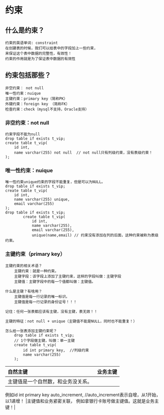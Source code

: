 # 约束
## 什么是约束？
	约束的英语单词: constraint
	在创建表的时候，我们可以给表中的字段加上一些约束，
	来保证这个表中数据的完整性，有效性！
	约束的作用就是为了保证表中数据的有效性
## 约束包括那些？
	非空约束： not null 
	唯一性约束：nuique
	主键约束：primary key（简称PK）
	外键约束：foreign key （简称FK）
	检查约束：check（mysql不支持，Oracle支持）
### 非空约束：not null
	约束字段不能为null
	drop table if exists t_vip;
	create table t_vip(
		id int,
		name varchar(255) not null  // not null只有列级约束，没有表级约束！
	);
### 唯一性约束：nuique
	唯一性约束unique约束的字段不能重复，但是可以为NULL。
	drop table if exists t_vip;
	create table t_vip(
		id int,
		name varchar(255) unique,
		email varchar(255)
	);
	drop table if exists t_vip;
			create table t_vip(
				id int,
				name varchar(255),
				email varchar(255),
				unique(name,email) // 约束没有添加在列的后面，这种约束被称为表级约束。
### 主键约束（primary key）
	主键约束的相关术语？
		主键约束：就是一种约束。
		主键字段：该字段上添加了主键约束，这样的字段叫做：主键字段
		主键值：主键字段中的每一个值都叫做：主键值。
	
	什么是主键？有啥用？
		主键值是每一行记录的唯一标识。
		主键值是每一行记录的身份证号！！！
	
	记住：任何一张表都应该有主键，没有主键，表无效！！

	主键的特征：not null + unique（主键值不能是NULL，同时也不能重复！）

	怎么给一张表添加主键约束呢？
		drop table if exists t_vip;
		// 1个字段做主键，叫做：单一主键
		create table t_vip(
			id int primary key,  //列级约束
			name varchar(255)
		);
|自然主键|业务主键|
|:----|:----|
|主键值是一个自然数，和业务没关系。
例如id int primary key auto_increment,
 //auto_increment表示自增，从1开始，以1递增！
 |主键值和业务紧密关联，
 例如拿银行卡账号做主键值。这就是业务主键！|
 
